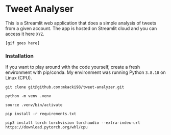 # Tweet Analyser

This is a Streamlit web application that does a simple analysis of tweets from a given account. The app is hosted on Streamlit cloud and you can access it here `XYZ`.

`[gif goes here]`

### Installation

If you want to play around with the code yourself, create a fresh environment with pip/conda. My environment was running Python `3.8.10` on Linux (CPU).

`git clone git@github.com:mkacki98/tweet-analyzer.git`

`python -m venv .venv`

`source .venv/bin/activate`

`pip install -r requirements.txt`

`pip3 install torch torchvision torchaudio --extra-index-url https://download.pytorch.org/whl/cpu`
